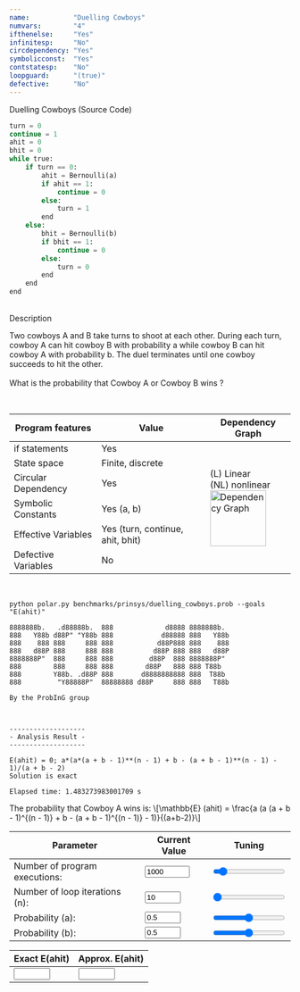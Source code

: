 ```yaml
---
name:           "Duelling Cowboys"
numvars:        "4"
ifthenelse:     "Yes"
infinitesp:     "No"
circdependency: "Yes"
symbolicconst:  "Yes"
contstatesp:    "No"
loopguard:      "(true)"
defective:      "No"
---
```


Duelling Cowboys (Source Code)

```python
turn = 0
continue = 1
ahit = 0
bhit = 0
while true:
    if turn == 0:
        ahit = Bernoulli(a)
        if ahit == 1:
            continue = 0
        else:
            turn = 1
        end
    else:
        bhit = Bernoulli(b)
        if bhit == 1:
            continue = 0
        else:
            turn = 0
        end
    end
end
```

<br>
Description
<p>
Two cowboys A and B take turns to shoot at each other.  During each turn, cowboy A can hit cowboy B with probability  a while cowboy B can hit cowboy A with probability b. The duel terminates until one cowboy succeeds to hit the other.
<br><br>
What is the probability that Cowboy A or Cowboy B wins ?
</p>

<br>
<table>
    <thead>
        <tr>
            <th>Program features</th>
            <th>Value</th>
            <th>Dependency Graph</th>
        </tr>
    </thead>
    <tbody>
        <tr>
            <td>if statements</td>
            <td>Yes</td>
            <td rowspan=6>(L) Linear <br> (NL) nonlinear <br><img src="/assets/dep_graphs/duelling_cowboys_.png" alt="Dependency Graph" style="width:100px;"/></td>
        </tr>
        <tr>
            <td>State space</td>
            <td>Finite, discrete</td>
        </tr>
        <tr>
            <td>Circular Dependency</td>
            <td>Yes</td>
        </tr>
        <tr>
            <td>Symbolic Constants</td>
            <td>Yes (a, b)</td>
        </tr>
        <tr>
            <td>Effective Variables</td>
            <td>Yes (turn, continue, ahit, bhit)</td>
        </tr>
        <tr>
            <td>Defective Variables</td>
            <td>No</td>
        </tr>
    </tbody>
</table>

<br>

```
python polar.py benchmarks/prinsys/duelling_cowboys.prob --goals "E(ahit)"

8888888b.   .d88888b.  888             d8888 8888888b.
888   Y88b d88P" "Y88b 888            d88888 888   Y88b
888    888 888     888 888           d88P888 888    888
888   d88P 888     888 888          d88P 888 888   d88P
8888888P"  888     888 888         d88P  888 8888888P"
888        888     888 888        d88P   888 888 T88b
888        Y88b. .d88P 888       d8888888888 888  T88b
888         "Y88888P"  88888888 d88P     888 888   T88b

By the ProbInG group



-------------------
- Analysis Result -
-------------------

E(ahit) = 0; a*(a*(a + b - 1)**(n - 1) + b - (a + b - 1)**(n - 1) - 1)/(a + b - 2)
Solution is exact

Elapsed time: 1.483273983001709 s
```


<p>
The probability that Cowboy A wins is: \[\mathbb{E} (ahit) = \frac{a (a (a + b - 1)^{(n - 1)} + b - (a + b - 1)^{(n - 1)} - 1)}{(a+b-2)}\]
</p>

| Parameter | Current Value | Tuning |
| --- | ----------- | ----------- |
| Number of program executions: | <input type="number" id="num_experiment_value" name="num_experiment_value" min="100" max="10000" step="100" value="1000" onchange="updateNumExp(this.value)"> | <input type="range" id="num_experiment" name="num_experiment" min="100" max="10000" step="100" value="1000" onchange="updateNumExp(this.value)"> |
| Number of loop iterations (n): | <input type="number" id="num_iteration_value" name="num_iteration_value" min="10" max="100" step="10" value="10" onchange="updateNumIter(this.value)">  | <input type="range" id="num_iteration" name="num_iteration" min="10" max="100" step="10" value="10" onchange="updateNumIter(this.value)"> |
| Probability (a): | <input type="number" id="probability_value_a" name="probability_value_b" min="0" max="1" step="0.1" value="0.5" onchange="updateProbability(this.value)"> | <input type="range" id="probability" name="probability" min="0" max="1" step="0.1" value="0.5" onchange="updateProbability(this.value)"> |
| Probability (b): | <input type="number" id="probability_value_b" name="probability_value_b" min="0" max="1" step="0.1" value="0.5" onchange="updateProbability(this.value)"> | <input type="range" id="probability" name="probability" min="0" max="1" step="0.1" value="0.5" onchange="updateProbability(this.value)"> |

| Exact E(ahit) | Approx. E(ahit) | 
| --- | --- |
| <input type="text" size="5" id="exact_ahit" name="exact_ahit"> | <input type="text" size="5" id="approx_ahit" name="approx_e_x"> | 